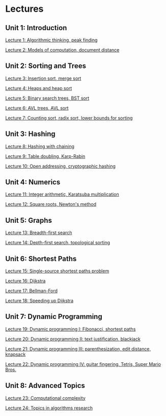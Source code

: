 <h1>Lectures</h1>



<h2>Unit 1: Introduction</h2>


[Lecture 1: Algorithmic thinking, peak finding](https://github.com/mukeshmithrakumar/Learn_ML_in_6_Months/tree/master/Algorithms/Introduction%20to%20Algorithms/Notes/Lec1.md)

[Lecture 2: Models of computation, document distance](https://github.com/mukeshmithrakumar/Learn_ML_in_6_Months/tree/master/Algorithms/Introduction%20to%20Algorithms/Notes/Lec2.md)


<h2>Unit 2: Sorting and Trees</h2>


[Lecture 3: Insertion sort, merge sort]()

[Lecture 4: Heaps and heap sort]()

[Lecture 5: Binary search trees, BST sort]()

[Lecture 6: AVL trees, AVL sort]()

[Lecture 7: Counting sort, radix sort, lower bounds for sorting]()


<h2>Unit 3: Hashing</h2>


[Lecture 8: Hashing with chaining]()

[Lecture 9: Table doubling, Karp-Rabin]()

[Lecture 10: Open addressing, cryptographic hashing]()


<h2>Unit 4: Numerics</h2>


[Lecture 11: Integer arithmetic, Karatsuba multiplication]()

[Lecture 12: Square roots, Newton's method]()


<h2>Unit 5: Graphs</h2>


[Lecture 13: Breadth-first search]()

[Lecture 14: Depth-first search, topological sorting]()


<h2>Unit 6: Shortest Paths</h2>


[Lecture 15: Single-source shortest paths problem]()

[Lecture 16: Dijkstra]()

[Lecture 17: Bellman-Ford]()

[Lecture 18: Speeding up Dijkstra]()


<h2>Unit 7: Dynamic Programming</h2>


[Lecture 19: Dynamic programming I: Fibonacci, shortest paths]()

[Lecture 20: Dynamic programming II: text justification, blackjack]()

[Lecture 21: Dynamic programming III: parenthesization, edit distance, knapsack]()

[Lecture 22: Dynamic programming IV: guitar fingering, Tetris, Super Mario Bros.]()


<h2>Unit 8: Advanced Topics</h2>


[Lecture 23: Computational complexity]()

[Lecture 24: Topics in algorithms research]()
